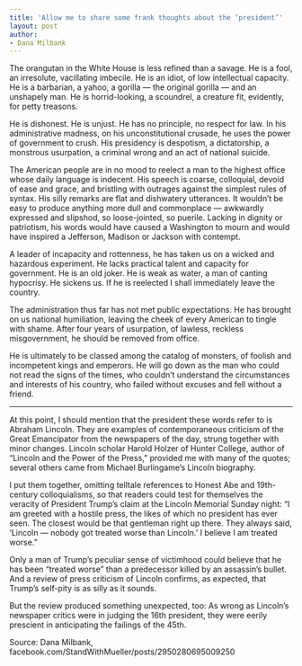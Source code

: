 ```yaml
---
title: 'Allow me to share some frank thoughts about the ‘president’'
layout: post
author:
- Dana Milbank
---
```


The orangutan in the White House is less refined than a savage. He is a fool, an irresolute, vacillating imbecile. He is an idiot, of low intellectual capacity. He is a barbarian, a yahoo, a gorilla — the original gorilla — and an unshapely man. He is horrid-looking, a scoundrel, a creature fit, evidently, for petty treasons.

He is dishonest. He is unjust. He has no principle, no respect for law. In his administrative madness, on his unconstitutional crusade, he uses the power of government to crush. His presidency is despotism, a dictatorship, a monstrous usurpation, a criminal wrong and an act of national suicide.

The American people are in no mood to reelect a man to the highest office whose daily language is indecent. His speech is coarse, colloquial, devoid of ease and grace, and bristling with outrages against the simplest rules of syntax. His silly remarks are flat and dishwatery utterances. It wouldn’t be easy to produce anything more dull and commonplace — awkwardly expressed and slipshod, so loose-jointed, so puerile. Lacking in dignity or patriotism, his words would have caused a Washington to mourn and would have inspired a Jefferson, Madison or Jackson with contempt.

A leader of incapacity and rottenness, he has taken us on a wicked and hazardous experiment. He lacks practical talent and capacity for government. He is an old joker. He is weak as water, a man of canting hypocrisy. He sickens us. If he is reelected I shall immediately leave the country.

The administration thus far has not met public expectations. He has brought on us national humiliation, leaving the cheek of every American to tingle with shame. After four years of usurpation, of lawless, reckless misgovernment, he should be removed from office.

He is ultimately to be classed among the catalog of monsters, of foolish and incompetent kings and emperors. He will go down as the man who could not read the signs of the times, who couldn’t understand the circumstances and interests of his country, who failed without excuses and fell without a friend.

---

At this point, I should mention that the president these words refer to is Abraham Lincoln. They are examples of contemporaneous criticism of the Great Emancipator from the newspapers of the day, strung together with minor changes. Lincoln scholar Harold Holzer of Hunter College, author of “Lincoln and the Power of the Press,” provided me with many of the quotes; several others came from Michael Burlingame’s Lincoln biography.

I put them together, omitting telltale references to Honest Abe and 19th-century colloquialisms, so that readers could test for themselves the veracity of President Trump’s claim at the Lincoln Memorial Sunday night: “I am greeted with a hostile press, the likes of which no president has ever seen. The closest would be that gentleman right up there. They always said, ‘Lincoln — nobody got treated worse than Lincoln.’ I believe I am treated worse.”

Only a man of Trump’s peculiar sense of victimhood could believe that he has been “treated worse” than a predecessor killed by an assassin’s bullet. And a review of press criticism of Lincoln confirms, as expected, that Trump’s self-pity is as silly as it sounds.

But the review produced something unexpected, too: As wrong as Lincoln’s newspaper critics were in judging the 16th president, they were eerily prescient in anticipating the failings of the 45th.

Source: Dana Milbank, facebook.com/StandWithMueller/posts/2950280695009250
